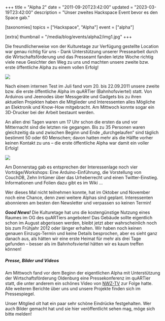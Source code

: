 +++
title = "Alpha 2"
date = "2011-09-20T23:42:00"
updated = "2023-03-19T23:42:00"
description = "Unser zweites Hackspace Event bevor es den Space gab."

[taxonomies]
topics = ["Hackspace", "Alpha"]
event = ["alpha"]

[extra]
thumbnail = "/media/blog/events/alpha2/img1.jpg"
+++

Die freundlicherweise von der Kulturetage zur Verfügung gestellte Location war
genau richtig für uns - Dank Unterstützung unserer Pressearbeit durch die
Wirtschaftsförderung und das Presseamt fanden letzte Woche richtig viele neue
Gesichter den Weg zu uns und machten unsere zweite bzw. erste öffentliche Alpha
zu einem vollen Erfolg!

![](/media/blog/events/alpha2/img1.jpg)

Nach einem internen Test im Juli fand vom 20. bis 22.09.2011 unsere zweite bzw.
die erste öffentliche Alpha im quARTier (Bahnhofsviertel) statt. Von Arduinos
und Jeenodes über Messgeräte und Gadgets bis zu ihren aktuellen Projekten haben
die Mitglieder und Interessenten alles Mögliche an Elektronik und Know-How
mitgebracht. Am Mittwoch konnte sogar ein 3D-Drucker bei der Arbeit bestaunt
werden.

An allen drei Tagen waren um 17 Uhr schon die ersten da und vor Mitternacht
sind die letzten nie gegangen. Bis zu 35 Personen waren gleichzeitig da und
zwischen Beginn und Ende „durchgelaufen“ sind täglich bestimmt 50 oder 60
Menschen; davon hatten mehr als die Hälfte vorher keinen Kontakt zu uns – die
erste öffentliche Alpha war damit ein voller Erfolg!

![](/media/blog/events/alpha2/img2.jpg)

Am Donnerstag gab es entsprechen der Interessenlage noch vier
Vorträge/Workshops: Eine Arduino-Einführung, die Vorstellung von CouchDB, Zehn
Irrtümer über das Urheberrecht und einen Twitter-Einstieg. Informationen und Folien
dazu gibt es im Wiki ...

Wer dieses Mal nicht teilnehmen konnte, hat im Oktober und November noch eine
Chance, denn zwei weitere Alphas sind geplant. Interessenten abonnieren am
besten den Newsletter und verpassen so keinen Termin!

***Good News!*** Die Kulturetage hat uns die kostengünstige Nutzung eines Raumes im
OG des quARTiers angeboten! Das Gebäude sollte eigentlich schon im August
abgerissen werden, bleibt jetzt aber wahrscheinlich noch bis zum Frühjahr 2012
oder länger erhalten. Wir haben noch keinen genauen Einzugs-Termin und keine
Details besprochen, aber es sieht ganz danach aus, als hätten wir eine erste
Heimat für mehr als drei Tage gefunden – besser als im Bahnhofsviertel hätten
wir es kaum treffen können!

##### Presse, Bilder und Videos

Am Mittwoch fand vor dem Beginn der eigentlichen Alpha mit Unterstützung der
Wirtschaftsförderung Oldenburg eine Pressekonferenz im quARTier statt, die
unter anderem ein schönes Video von [NWZ-TV](https://web.archive.org/web/20111109131512/https://nwzonline.de/Video/Des-Tftlers-Paradies_1175142740001.html)
zur Folge hatte. Alle weiteren Berichte über uns und unsere Projekte finden
sich im Pressespiegel.

Unser Mitglied olt hat ein paar sehr schöne Eindrücke festgehalten. Wer auch
Bilder gemacht hat und sie hier veröffentlicht sehen mag, möge sich bitte
melden!
